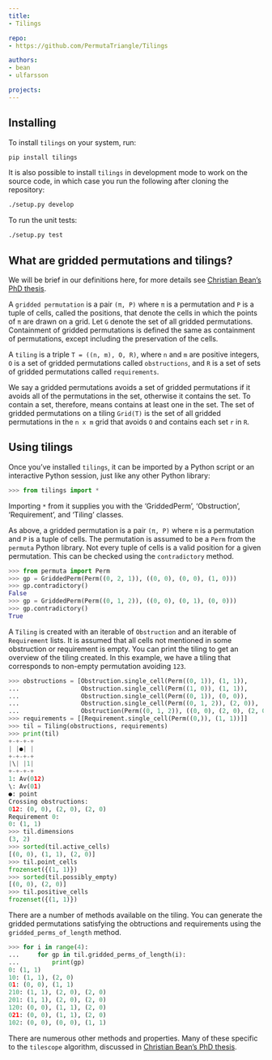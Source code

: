 ```yaml
---
title:
- Tilings

repo:
- https://github.com/PermutaTriangle/Tilings

authors:
- bean
- ulfarsson

projects:
---
```


Installing
----------

To install `tilings` on your system, run:

```bash
pip install tilings
```

It is also possible to install `tilings` in development mode to work on
the source code, in which case you run the following after cloning the
repository:

```bash
./setup.py develop
```

To run the unit tests:

```bash
./setup.py test
```

What are gridded permutations and tilings?
------------------------------------------

We will be brief in our definitions here, for more details see
[Christian Bean’s PhD thesis](https://skemman.is/handle/1946/31663).

A `gridded permutation` is a pair `(π, P)` where `π` is a permutation
and `P` is a tuple of cells, called the positions, that denote the cells
in which the points of `π` are drawn on a grid. Let `G` denote the set
of all gridded permutations. Containment of gridded permutations is
defined the same as containment of permutations, except including the
preservation of the cells.

A `tiling` is a triple `T = ((n, m), O, R)`, where `n` and `m` are
positive integers, `O` is a set of gridded permutations called
`obstructions`, and `R` is a set of sets of gridded permutations called
`requirements`.

We say a gridded permutations avoids a set of gridded permutations if it
avoids all of the permutations in the set, otherwise it contains the
set. To contain a set, therefore, means contains at least one in the
set. The set of gridded permutations on a tiling `Grid(T)` is the set of
all gridded permutations in the `n x m` grid that avoids `O` and
contains each set `r` in `R`.

Using tilings
-------------

Once you’ve installed `tilings`, it can be imported by a Python script
or an interactive Python session, just like any other Python library:

``` python
>>> from tilings import *
```

Importing `*` from it supplies you with the ‘GriddedPerm’,
‘Obstruction’, ‘Requirement’, and ‘Tiling’ classes.

As above, a gridded permutation is a pair `(π, P)` where `π` is a
permutation and `P` is a tuple of cells. The permutation is assumed to
be a `Perm` from the `permuta` Python library. Not every tuple of cells
is a valid position for a given permutation. This can be checked using
the `contradictory` method.

``` python
>>> from permuta import Perm
>>> gp = GriddedPerm(Perm((0, 2, 1)), ((0, 0), (0, 0), (1, 0)))
>>> gp.contradictory()
False
>>> gp = GriddedPerm(Perm((0, 1, 2)), ((0, 0), (0, 1), (0, 0)))
>>> gp.contradictory()
True
```

A `Tiling` is created with an iterable of `Obstruction` and an iterable
of `Requirement` lists. It is assumed that all cells not mentioned in
some obstruction or requirement is empty. You can print the tiling to
get an overview of the tiling created. In this example, we have a tiling
that corresponds to non-empty permutation avoiding `123`.

``` python
>>> obstructions = [Obstruction.single_cell(Perm((0, 1)), (1, 1)),
...                 Obstruction.single_cell(Perm((1, 0)), (1, 1)),
...                 Obstruction.single_cell(Perm((0, 1)), (0, 0)),
...                 Obstruction.single_cell(Perm((0, 1, 2)), (2, 0)),
...                 Obstruction(Perm((0, 1, 2)), ((0, 0), (2, 0), (2, 0)))]
>>> requirements = [[Requirement.single_cell(Perm((0,)), (1, 1))]]
>>> til = Tiling(obstructions, requirements)
>>> print(til)
+-+-+-+
| |●| |
+-+-+-+
|\| |1|
+-+-+-+
1: Av(012)
\: Av(01)
●: point
Crossing obstructions:
012: (0, 0), (2, 0), (2, 0)
Requirement 0:
0: (1, 1)
>>> til.dimensions
(3, 2)
>>> sorted(til.active_cells)
[(0, 0), (1, 1), (2, 0)]
>>> til.point_cells
frozenset({(1, 1)})
>>> sorted(til.possibly_empty)
[(0, 0), (2, 0)]
>>> til.positive_cells
frozenset({(1, 1)})
```

There are a number of methods available on the tiling. You can generate
the gridded permutations satisfying the obtructions and requirements
using the `gridded_perms_of_length` method.

``` python
>>> for i in range(4):
...     for gp in til.gridded_perms_of_length(i):
...         print(gp)
0: (1, 1)
10: (1, 1), (2, 0)
01: (0, 0), (1, 1)
210: (1, 1), (2, 0), (2, 0)
201: (1, 1), (2, 0), (2, 0)
120: (0, 0), (1, 1), (2, 0)
021: (0, 0), (1, 1), (2, 0)
102: (0, 0), (0, 0), (1, 1)
```

There are numerous other methods and properties. Many of these specific
to the `tilescope` algorithm, discussed in [Christian Bean’s PhD
thesis](https://skemman.is/handle/1946/31663).
